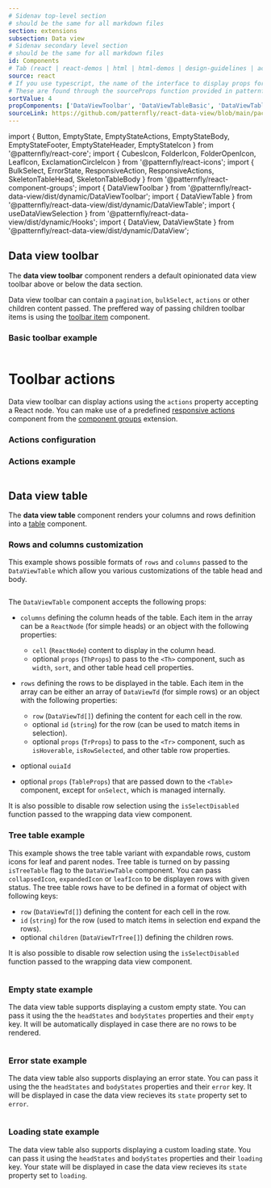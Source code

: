 ```yaml
---
# Sidenav top-level section
# should be the same for all markdown files
section: extensions
subsection: Data view
# Sidenav secondary level section
# should be the same for all markdown files
id: Components
# Tab (react | react-demos | html | html-demos | design-guidelines | accessibility)
source: react
# If you use typescript, the name of the interface to display props for
# These are found through the sourceProps function provided in patternfly-docs.source.js
sortValue: 4
propComponents: ['DataViewToolbar', 'DataViewTableBasic', 'DataViewTableTree']
sourceLink: https://github.com/patternfly/react-data-view/blob/main/packages/module/patternfly-docs/content/extensions/data-view/examples/Components/Components.md
---
```

import { Button, EmptyState, EmptyStateActions, EmptyStateBody, EmptyStateFooter, EmptyStateHeader, EmptyStateIcon } from '@patternfly/react-core';
import { CubesIcon, FolderIcon, FolderOpenIcon, LeafIcon, ExclamationCircleIcon } from '@patternfly/react-icons';
import { BulkSelect, ErrorState, ResponsiveAction, ResponsiveActions, SkeletonTableHead, SkeletonTableBody } from '@patternfly/react-component-groups';
import { DataViewToolbar } from '@patternfly/react-data-view/dist/dynamic/DataViewToolbar';
import { DataViewTable } from '@patternfly/react-data-view/dist/dynamic/DataViewTable';
import { useDataViewSelection } from '@patternfly/react-data-view/dist/dynamic/Hooks';
import { DataView, DataViewState } from '@patternfly/react-data-view/dist/dynamic/DataView';

## Data view toolbar

The **data view toolbar** component renders a default opinionated data view toolbar above or below the data section. 

Data view toolbar can contain a `pagination`, `bulkSelect`, `actions` or other children content passed. The preffered way of passing children toolbar items is using the [toolbar item](/components/toolbar#toolbar-items) component.

### Basic toolbar example

```js file="./DataViewToolbarExample.tsx"

```

# Toolbar actions
Data view toolbar can display actions using the `actions` property accepting a React node. You can make use of a predefined [responsive actions](/extensions/component-groups/responsive-actions) component from the [component groups](/extensions/component-groups/about-component-groups) extension.

### Actions configuration

### Actions example

```js file="./DataViewToolbarActionsExample.tsx"

```

## Data view table

The **data view table** component renders your columns and rows definition into a [table](/components/table) component. 

### Rows and columns customization

This example shows possible formats of `rows` and `columns` passed to the `DataViewTable` which allow you various customizations of the table head and body. 

```js file="./DataViewTableExample.tsx"

```

The `DataViewTable` component accepts the following props:

- `columns` defining the column heads of the table. Each item in the array can be a `ReactNode` (for simple heads) or an object with the following properties:
  - `cell` (`ReactNode`) content to display in the column head.
  - optional `props` (`ThProps`) to pass to the `<Th>` component, such as `width`, `sort`, and other table head cell properties.

- `rows` defining the rows to be displayed in the table. Each item in the array can be either an array of `DataViewTd` (for simple rows) or an object with the following properties:
  - `row` (`DataViewTd[]`) defining the content for each cell in the row.
  - optional `id` (`string`) for the row (can be used to match items in selection).
  - optional `props` (`TrProps`) to pass to the `<Tr>` component, such as `isHoverable`, `isRowSelected`, and other table row properties.

- optional `ouiaId`

- optional `props` (`TableProps`) that are passed down to the `<Table>` component, except for `onSelect`, which is managed internally.

It is also possible to disable row selection using the `isSelectDisabled` function passed to the wrapping data view component.

### Tree table example
This example shows the tree table variant with expandable rows, custom icons for leaf and parent nodes. Tree table is turned on by passing `isTreeTable` flag to the `DataViewTable` component. You can pass `collapsedIcon`, `expandedIcon` or `leafIcon` to be displayen rows with given status. The tree table rows have to be defined in a format of object with following keys:
  - `row` (`DataViewTd[]`) defining the content for each cell in the row.
  - `id` (`string`) for the row (used to match items in selection end expand the rows).
  - optional `children` (`DataViewTrTree[]`) defining the children rows.

It is also possible to disable row selection using the `isSelectDisabled` function passed to the wrapping data view component.

```js file="./DataViewTableTreeExample.tsx"

```

### Empty state example
The data view table supports displaying a custom empty state. You can pass it using the the `headStates` and `bodyStates` properties and their `empty` key. It will be automatically displayed in case there are no rows to be rendered.

```js file="./DataViewTableEmptyExample.tsx"

```

### Error state example
The data view table also supports displaying an error state. You can pass it using the the `headStates` and `bodyStates` properties and their `error` key. It will be displayed in case the data view recieves its `state` property set to `error`.

```js file="./DataViewTableErrorExample.tsx"

```

### Loading state example
The data view table also supports displaying a custom loading state. You can pass it using the `headStates` and `bodyStates` properties and their `loading` key. Your state will be displayed in case the data view recieves its `state` property set to `loading`.

```js file="./DataViewTableLoadingExample.tsx"

```
